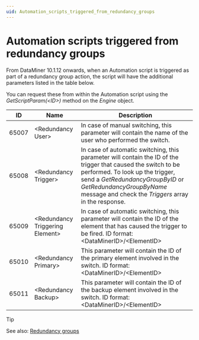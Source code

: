 ```yaml
---
uid: Automation_scripts_triggered_from_redundancy_groups
---
```


# Automation scripts triggered from redundancy groups

From DataMiner 10.1.12 onwards, when an Automation script is triggered as part of a redundancy group action, the script will have the additional parameters listed in the table below.

You can request these from within the Automation script using the *GetScriptParam(\<ID>)* method on the *Engine* object.

| ID | Name | Description |
|----|------|-------------|
| 65007 | \<Redundancy User> | In case of manual switching, this parameter will contain the name of the user who performed the switch. |
| 65008 | \<Redundancy Trigger> | In case of automatic switching, this parameter will contain the ID of the trigger that caused the switch to be performed. To look up the trigger, send a *GetRedundancyGroupByID* or *GetRedundancyGroupByName* message and check the *Triggers* array in the response. |
| 65009 | \<Redundancy Triggering Element> | In case of automatic switching, this parameter will contain the ID of the element that has caused the trigger to be fired. ID format: \<DataMinerID>/\<ElementID> |
| 65010 | \<Redundancy Primary> | This parameter will contain the ID of the primary element involved in the switch. ID format: \<DataMinerID>/\<ElementID> |
| 65011 | \<Redundancy Backup> | This parameter will contain the ID of the backup element involved in the switch. ID format: \<DataMinerID>/\<ElementID> |

> [!TIP]
> See also: [Redundancy groups](xref:RedundancyGroups#redundancy-groups)
